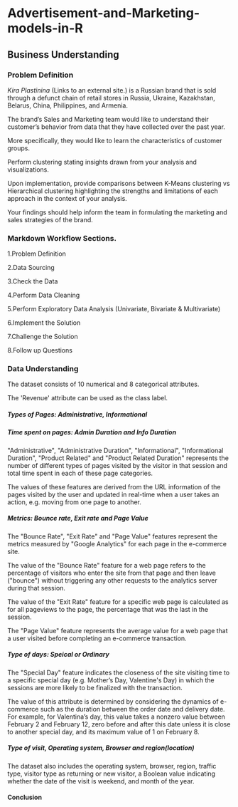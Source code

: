 # Advertisement-and-Marketing-models-in-R

## Business Understanding

### Problem Definition

*Kira Plastinina* (Links to an external site.) is a Russian brand that is sold through a defunct chain of retail stores in Russia, Ukraine, Kazakhstan, Belarus, China, Philippines, and Armenia. 

The brand’s Sales and Marketing team would like to understand their customer’s behavior from data that they have collected over the past year. 

More specifically, they would like to learn the characteristics of customer groups.

Perform clustering stating insights drawn from your analysis and visualizations.

Upon implementation, provide comparisons between K-Means clustering vs Hierarchical clustering highlighting the strengths and limitations of each approach in the context of your analysis.

Your findings should help inform the team in formulating the marketing and sales strategies of the brand. 

### Markdown Workflow Sections. 

1.Problem Definition

2.Data Sourcing

3.Check the Data

4.Perform Data Cleaning

5.Perform Exploratory Data Analysis  (Univariate, Bivariate & Multivariate)

6.Implement the Solution

7.Challenge the Solution

8.Follow up Questions


### Data Understanding

The dataset consists of 10 numerical and 8 categorical attributes.

The 'Revenue' attribute can be used as the class label.

##### Types of Pages: Administrative, Informational

##### Time spent on pages: Admin Duration and Info Duration

"Administrative", "Administrative Duration", "Informational", "Informational Duration", "Product Related" and "Product Related Duration" represents the number of different types of pages visited by the visitor in that session and total time spent in each of these page categories.

The values of these features are derived from the URL information of the pages visited by the user and updated in real-time when a user takes an action, e.g. moving from one page to another. 

##### Metrics: Bounce rate, Exit rate and Page Value

The "Bounce Rate", "Exit Rate" and "Page Value" features represent the metrics measured by "Google Analytics" for each page in the e-commerce site. 

The value of the "Bounce Rate" feature for a web page refers to the percentage of visitors who enter the site from that page and then leave ("bounce") without triggering any other requests to the analytics server during that session. 

The value of the "Exit Rate" feature for a specific web page is calculated as for all pageviews to the page, the percentage that was the last in the session.

The "Page Value" feature represents the average value for a web page that a user visited before completing an e-commerce transaction. 

##### Type of days: Speical or Ordinary

The "Special Day" feature indicates the closeness of the site visiting time to a specific special day (e.g. Mother’s Day, Valentine's Day) in which the sessions are more likely to be finalized with the transaction. 

The value of this attribute is determined by considering the dynamics of e-commerce such as the duration between the order date and delivery date. For example, for Valentina’s day, this value takes a nonzero value between February 2 and February 12, zero before and after this date unless it is close to another special day, and its maximum value of 1 on February 8. 

##### Type of visit, Operating system, Browser and region(location)
The dataset also includes the operating system, browser, region, traffic type, visitor type as returning or new visitor, a Boolean value indicating whether the date of the visit is weekend, and month of the year.

#### Conclusion


